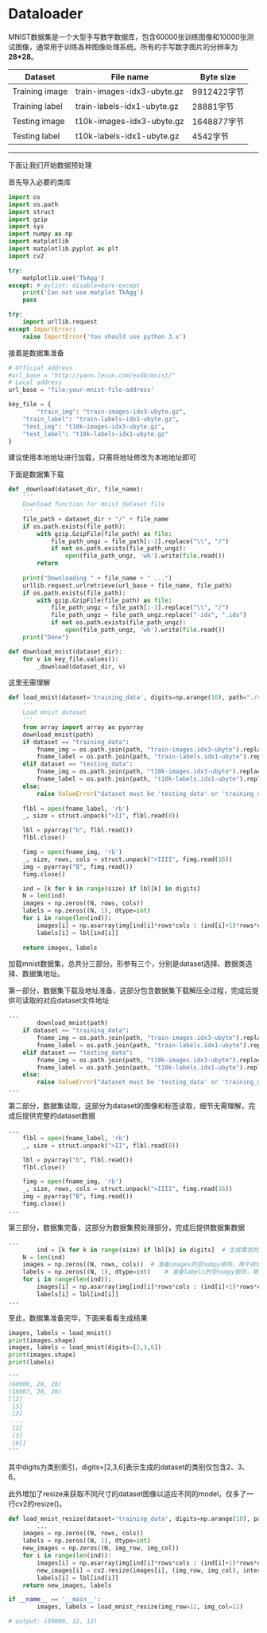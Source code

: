 # Dataloader

MNIST数据集是一个大型手写数字数据库，包含60000张训练图像和10000张测试图像，通常用于训练各种图像处理系统。所有的手写数字图片的分辨率为**28*28**。

| Dataset        | File name                  | Byte size   |
| -------------- | -------------------------- | ----------- |
| Training image | train-images-idx3-ubyte.gz | 9912422字节 |
| Training label | train-labels-idx1-ubyte.gz | 28881字节   |
| Testing image  | t10k-images-idx3-ubyte.gz  | 1648877字节 |
| Testing label  | t10k-labels-idx1-ubyte.gz  | 4542字节    |

----

下面让我们开始数据预处理

首先导入必要的类库

```python 
import os
import os.path
import struct
import gzip
import sys
import numpy as np
import matplotlib
import matplotlib.pyplot as plt
import cv2

try:
    matplotlib.use('TkAgg')
except: # pylint: disable=bare-except
    print('Can not use matplot TkAgg')
    pass

try:
    import urllib.request
except ImportError:
    raise ImportError('You should use python 3.x')
```

接着是数据集准备

```python
# Official address
#url_base = "http://yann.lecun.com/exdb/mnist/"
# Local address
url_base = 'file:your-mnist-file-address'

key_file = {
		"train_img": "train-images-idx3-ubyte.gz",
    "train_label": "train-labels-idx1-ubyte.gz",
    "test_img": "t10k-images-idx3-ubyte.gz",
    "test_label": "t10k-labels-idx1-ubyte.gz"
}
```

建议使用本地地址进行加载，只需将地址修改为本地地址即可

下面是数据集下载

```python
def _download(dataset_dir, file_name):
    '''
    Download function for mnist dataset file
    '''
    file_path = dataset_dir + "/" + file_name
    if os.path.exists(file_path):
        with gzip.GzipFile(file_path) as file:
            file_path_ungz = file_path[:-3].replace("\\", "/")
            if not os.path.exists(file_path_ungz):
                open(file_path_ungz, 'wb').write(file.read())
        return
    
    print("Downloading " + file_name + " ...")
    urllib.request.urlretrieve(url_base + file_name, file_path)
    if os.path.exists(file_path):
        with gzip.GzipFile(file_path) as file:
            file_path_ungz = file_path[:-3].replace("\\", "/")
            file_path_ungz = file_path_ungz.replace("-idx", ".idx")
            if not os.path.exists(file_path_ungz):
                open(file_path_ungz, 'wb').write(file.read())
    print("Done")

def download_mnist(dataset_dir):
    for v in key_file.values():
        _download(dataset_dir, v)
```

这里无需理解

```python
def load_mnist(dataset='training_data', digits=np.arange(10), path="./src/dataset"):
    '''
    Load mnist dataset
    '''
    from array import array as pyarray
    download_mnist(path)
    if dataset == "training_data":
        fname_img = os.path.join(path, "train-images.idx3-ubyte").replace("\\", "/")
        fname_label = os.path.join(path, "train-labels.idx1-ubyte").replace("\\", "/")
    elif dataset == "testing_data":
        fname_img = os.path.join(path, "t10k-images.idx3-ubyte").replace("\\", "/")
        fname_label = os.path.join(path, "t10k-labels.idx1-ubyte").replace("\\", "/")
    else:
        raise ValueError("dataset must be 'testing_data' or 'training_data'")
    
    flbl = open(fname_label, 'rb')
    _, size = struct.unpack(">II", flbl.read(8))

    lbl = pyarray("b", flbl.read())
    flbl.close()

    fimg = open(fname_img, 'rb')
    _, size, rows, cols = struct.unpack(">IIII", fimg.read(16))
    img = pyarray("B", fimg.read())
    fimg.close()

    ind = [k for k in range(size) if lbl[k] in digits]
    N = len(ind)
    images = np.zeros((N, rows, cols))
    labels = np.zeros((N, 1), dtype=int)
    for i in range(len(ind)):
        images[i] = np.asarray(img[ind[i]*rows*cols : (ind[i]+1)*rows*cols]).reshape((rows, cols))
        labels[i] = lbl[ind[i]]
        
    return images, labels
```

加载mnist数据集，总共分三部分。形参有三个，分别是dataset选择、数据类选择、数据集地址。

第一部分，数据集下载及地址准备，这部分包含数据集下载解压全过程，完成后提供可读取的对应dataset文件地址

```python
...
		download_mnist(path)
    if dataset == "training_data":
        fname_img = os.path.join(path, "train-images.idx3-ubyte").replace("\\", "/")
        fname_label = os.path.join(path, "train-labels.idx1-ubyte").replace("\\", "/")
    elif dataset == "testing_data":
        fname_img = os.path.join(path, "t10k-images.idx3-ubyte").replace("\\", "/")
        fname_label = os.path.join(path, "t10k-labels.idx1-ubyte").replace("\\", "/")
    else:
        raise ValueError("dataset must be 'testing_data' or 'training_data'")
...
```

第二部分，数据集读取，这部分为dataset的图像和标签读取，细节无需理解，完成后提供完整的dataset数据

```python
...
    flbl = open(fname_label, 'rb')
    _, size = struct.unpack(">II", flbl.read(8))

    lbl = pyarray("b", flbl.read())
    flbl.close()

    fimg = open(fname_img, 'rb')
    _, size, rows, cols = struct.unpack(">IIII", fimg.read(16))
    img = pyarray("B", fimg.read())
    fimg.close()
...
```

第三部分，数据集完备，这部分为数据集预处理部分，完成后提供数据集数据

```python
...
		ind = [k for k in range(size) if lbl[k] in digits]	# 生成需求的类别索引
    N = len(ind)																				
    images = np.zeros((N, rows, cols))	# 准备images的空numpy矩阵，用于存储图像
    labels = np.zeros((N, 1), dtype=int)	# 准备labels的空numpy矩阵，用于存储标签
    for i in range(len(ind)):
        images[i] = np.asarray(img[ind[i]*rows*cols : (ind[i]+1)*rows*cols]).reshape((rows, cols))	# 根据ind索引保留数据、标签
        labels[i] = lbl[ind[i]]
...
```

至此，数据集准备完毕，下面来看看生成结果

```python
images, labels = load_mnist()
print(images.shape)
images, labels = load_mnist(digits=[2,3,6])
print(images.shape)
print(labels)

"""
(60000, 28, 28)
(18007, 28, 28)
[[2]
 [3]
 [3]
 ...
 [2]
 [3]
 [6]]
"""
```

其中digits为类别索引，digits=[2,3,6]表示生成的dataset的类别仅包含2、3、6。

此外增加了resize来获取不同尺寸的dataset图像以适应不同的model，仅多了一行cv2的resize()。

```python
def load_mnist_resize(dataset='training_data', digits=np.arange(10), path="./src/dataset", img_row=4, img_col=4):
		...
    images = np.zeros((N, rows, cols))
    labels = np.zeros((N, 1), dtype=int)
    new_images = np.zeros((N, img_row, img_col))
    for i in range(len(ind)):
        images[i] = np.asarray(img[ind[i]*rows*cols : (ind[i]+1)*rows*cols]).reshape((rows, cols))
        new_images[i] = cv2.resize(images[i], (img_row, img_col), interpolation=cv2.INTER_AREA)
        labels[i] = lbl[ind[i]]
    return new_images, labels

if __name__ == '__main__':
		images, labels = load_mnist_resize(img_row=12, img_col=12)

# output: (60000, 12, 12)
```

